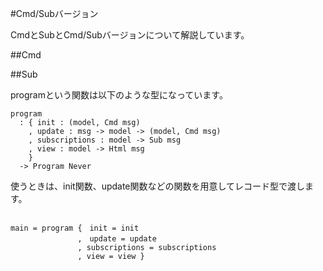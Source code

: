 
#Cmd/Subバージョン

CmdとSubとCmd/Subバージョンについて解説しています。

##Cmd



##Sub


programという関数は以下のような型になっています。

```
program
  : { init : (model, Cmd msg)
    , update : msg -> model -> (model, Cmd msg)
    , subscriptions : model -> Sub msg
    , view : model -> Html msg
    }
  -> Program Never
```

使うときは、init関数、update関数などの関数を用意してレコード型で渡します。

```

main = program {　init = init
               ,　update = update
               , subscriptions = subscriptions
               , view = view }

```
